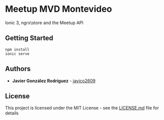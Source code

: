 # Meetup MVD Montevideo

Ionic 3, ngrx\store and the Meetup API 

## Getting Started

```
npm install
ionic serve
```

## Authors

* **Javier González Rodríguez** - [javico2609](https://github.com/javico2609)

## License

This project is licensed under the MIT License - see the [LICENSE.md](LICENSE.md) file for details